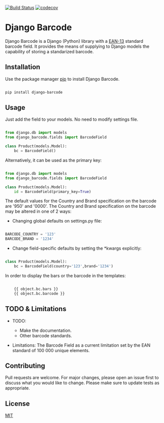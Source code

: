 
[![Build Status](https://travis-ci.org/AndreGuerra123/django_barcode.png)](https://travis-ci.org/AndreGuerra123/django_barcode)
[![codecov](https://codecov.io/gh/AndreGuerra123/django_barcode/branch/master/graph/badge.svg)](https://codecov.io/gh/AndreGuerra123/django_barcode)

# Django Barcode

Django Barcode is a Django (Python) library with a [EAN-13](https://en.wikipedia.org/wiki/International_Article_Number) standard barcode field. 
It provides the means of supplying to Django models the capability of storing a standarized barcode.

## Installation

Use the package manager [pip](https://pip.pypa.io/en/stable/) to install Django Barcode.

```bash

pip install django-barcode

```

## Usage

Just add the field to your models. No need to modify settings file.

```python

from django.db import models 
from django_barcode.fields import BarcodeField

class Product(models.Model):
    bc = BarcodeField()

```

Alternatively, it can be used as the primary key:

```python

from django.db import models 
from django_barcode.fields import BarcodeField

class Product(models.Model):
    id = BarcodeField(primary_key=True)

```

The default values for the Country and Brand specification on the barcode are '950' and '0000'.
The Country and Brand specification on the barcode may be altered in one of 2 ways:

- Changing global defaults on settings.py file:
```python

BARCODE_COUNTRY = '123' 
BARCODE_BRAND = '1234'

```

- Change field-specific defaults by setting the *kwargs explicitly:
```python

class Product(models.Model):
    bc = BarcodeField(country='123',brand='1234')


```

In order to display the bars or the barcode in the templates:

```html

    {{ object.bc.bars }}
    {{ object.bc.barcode }}

```


## TODO & Limitations

- TODO:
    * Make the documentation.
    * Other barcode standards.

- Limitations:
The Barcode Field as a current limitation set by the EAN standard of  100 000 unique elements.

## Contributing
Pull requests are welcome. For major changes, please open an issue first to discuss what you would like to change.
Please make sure to update tests as appropriate.

## License
[MIT](https://choosealicense.com/licenses/mit/)